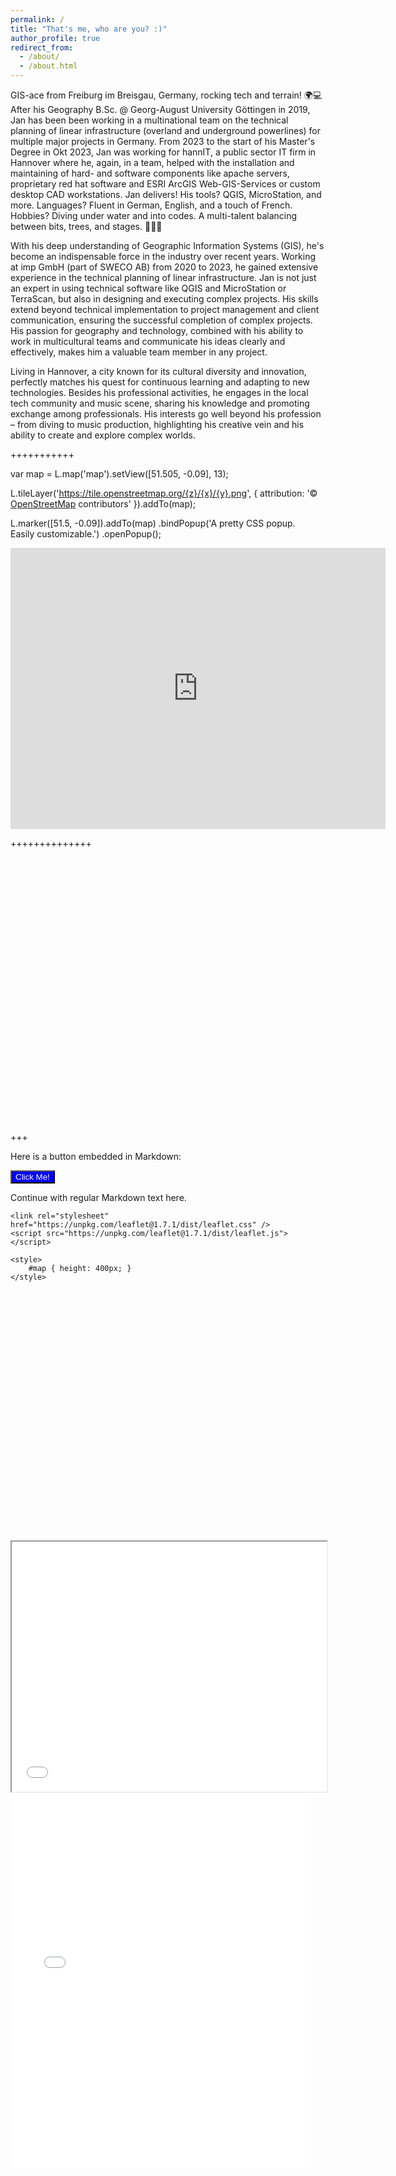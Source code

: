 ```yaml
---
permalink: /
title: "That's me, who are you? :)"
author_profile: true
redirect_from: 
  - /about/
  - /about.html
---
```



GIS-ace from Freiburg im Breisgau, Germany, rocking tech and terrain! 🌍💻 
After his Geography B.Sc. @ Georg-August University Göttingen in 2019, Jan has been been working in a multinational team on the technical planning of linear infrastructure (overland and underground powerlines) for multiple major projects in Germany. From 2023 to the start of his Master's Degree in Okt 2023, Jan was working for hannIT, a public sector IT firm in Hannover where he, again, in a team, helped with the installation and maintaining of hard- and software components like apache servers, proprietary red hat software and ESRI ArcGIS Web-GIS-Services or custom desktop CAD workstations. Jan delivers! His tools? QGIS, MicroStation, and more. Languages? Fluent in German, English, and a touch of French. Hobbies? Diving under water and into codes. A multi-talent balancing between bits, trees, and stages. 🚀🌳🎤

With his deep understanding of Geographic Information Systems (GIS), he's become an indispensable force in the industry over recent years. Working at imp GmbH (part of SWECO AB) from 2020 to 2023, he gained extensive experience in the technical planning of linear infrastructure. Jan is not just an expert in using technical software like QGIS and MicroStation or TerraScan, but also in designing and executing complex projects. His skills extend beyond technical implementation to project management and client communication, ensuring the successful completion of complex projects. His passion for geography and technology, combined with his ability to work in multicultural teams and communicate his ideas clearly and effectively, makes him a valuable team member in any project.

Living in Hannover, a city known for its cultural diversity and innovation, perfectly matches his quest for continuous learning and adapting to new technologies. Besides his professional activities, he engages in the local tech community and music scene, sharing his knowledge and promoting exchange among professionals. His interests go well beyond his profession – from diving to music production, highlighting his creative vein and his ability to create and explore complex worlds.

+++++++++++


var map = L.map('map').setView([51.505, -0.09], 13);

L.tileLayer('https://tile.openstreetmap.org/{z}/{x}/{y}.png', {
    attribution: '&copy; <a href="https://www.openstreetmap.org/copyright">OpenStreetMap</a> contributors'
}).addTo(map);

L.marker([51.5, -0.09]).addTo(map)
    .bindPopup('A pretty CSS popup.<br> Easily customizable.')
    .openPopup();












<iframe
  width="600"
  height="450"
  style="border:0"
  loading="lazy"
  allowfullscreen
  referrerpolicy="no-referrer-when-downgrade"
  src="https://www.google.com/maps/embed/v1/place?key=API_KEY
    &q=Space+Needle,Seattle+WA">
</iframe>

++++++++++++++











#











<!DOCTYPE html>
<html>
<head>
    <title>Simple Leaflet Map</title>
    <meta charset="utf-8" />
    <meta name="viewport" content="width=device-width, initial-scale=1.0">
    <link rel="stylesheet" href="https://unpkg.com/leaflet@1.7.1/dist/leaflet.css" />
    <style>
        #map {
            height: 400px;
            width: 100%;
        }
    </style>
</head>
<body>

<div id="map"></div>

<script src="https://unpkg.com/leaflet@1.7.1/dist/leaflet.js"></script>
<script>
    var map = L.map('map').setView([51.505, -0.09], 13); // Set view to [latitude, longitude], zoom level

    L.tileLayer('https://{s}.tile.openstreetmap.org/{z}/{x}/{y}.png', {
        attribution: 'Map data &copy; <a href="https://www.openstreetmap.org/">OpenStreetMap</a> contributors'
    }).addTo(map);

    // Adding a marker to the map at the same coordinates
    L.marker([51.505, -0.09]).addTo(map)
        .bindPopup('A pretty CSS3 popup.<br> Easily customizable.')
        .openPopup();
</script>

</body>
</html>







+++



Here is a button embedded in Markdown:

<button style="background-color: blue; color: white;">Click Me!</button>

Continue with regular Markdown text here.

<!DOCTYPE html>
<html>
<head>
    <title>Leaflet Map with Markers</title>
    <meta charset="utf-8" />
    <meta name="viewport" content="width=device-width, initial-scale=1.0">

    <link rel="stylesheet" href="https://unpkg.com/leaflet@1.7.1/dist/leaflet.css" />
    <script src="https://unpkg.com/leaflet@1.7.1/dist/leaflet.js"></script>

    <style>
        #map { height: 400px; }
    </style>
</head>
<body>

<div id="map"></div>

<script>
    var map = L.map('map').setView([52.37052, 9.73322], 6); // Set view to a center point between the two cities

    L.tileLayer('https://{s}.tile.openstreetmap.org/{z}/{x}/{y}.png', {
        attribution: '&copy; <a href="https://www.openstreetmap.org/copyright">OpenStreetMap</a> contributors'
    }).addTo(map);

    // Marker for Hannover
    L.marker([52.37052, 9.73322]).addTo(map)
        .bindPopup('<b>Hannover</b>');

    // Marker for Freiburg im Breisgau
    L.marker([47.99901, 7.8421]).addTo(map)
        .bindPopup('<b>Freiburg im Breisgau</b>');
</script>

</body>
</html>


<iframe src="map.html" width="100%" height="400"></iframe>




<iframe src="/talkmap/map.html" height="600" width="480" style="border:none;"></iframe>

